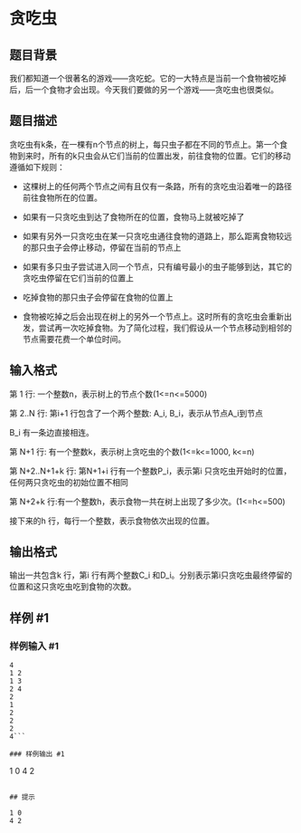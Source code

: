 # 贪吃虫

## 题目背景

我们都知道一个很著名的游戏——贪吃蛇。它的一大特点是当前一个食物被吃掉后，后一个食物才会出现。今天我们要做的另一个游戏——贪吃虫也很类似。


## 题目描述

贪吃虫有k条，在一棵有n个节点的树上，每只虫子都在不同的节点上。第一个食物到来时，所有的k只虫会从它们当前的位置出发，前往食物的位置。它们的移动遵循如下规则：

- 这棵树上的任何两个节点之间有且仅有一条路，所有的贪吃虫沿着唯一的路径前往食物所在的位置。

- 如果有一只贪吃虫到达了食物所在的位置，食物马上就被吃掉了

- 如果有另外一只贪吃虫在某一只贪吃虫通往食物的道路上，那么距离食物较远的那只虫子会停止移动，停留在当前的节点上

- 如果有多只虫子尝试进入同一个节点，只有编号最小的虫子能够到达，其它的贪吃虫停留在它们当前的位置上

- 吃掉食物的那只虫子会停留在食物的位置上

- 食物被吃掉之后会出现在树上的另外一个节点上。这时所有的贪吃虫会重新出发，尝试再一次吃掉食物。为了简化过程，我们假设从一个节点移动到相邻的节点需要花费一个单位时间。


## 输入格式

第 1 行: 一个整数n，表示树上的节点个数(1<=n<=5000)

第 2..N 行: 第i+1 行包含了一个两个整数: A\_i, B\_i，表示从节点A\_i到节点

B\_i 有一条边直接相连。

第 N+1 行: 有一个整数k，表示树上贪吃虫的个数(1<=k<=1000, k<=n)

第 N+2..N+1+k 行: 第N+1+i 行有一个整数P\_i，表示第i 只贪吃虫开始时的位置，任何两只贪吃虫的初始位置不相同

第 N+2+k 行:有一个整数h，表示食物一共在树上出现了多少次。(1<=h<=500)

接下来的h 行，每行一个整数，表示食物依次出现的位置。


## 输出格式

输出一共包含k 行，第i 行有两个整数C\_i 和D\_i。分别表示第i只贪吃虫最终停留的位置和这只贪吃虫吃到食物的次数。


## 样例 #1

### 样例输入 #1
```
4
1 2
1 3
2 4
2
1
2
2
2
4```

### 样例输出 #1

```
1 0
4 2
```

## 提示

1 0
4 2
